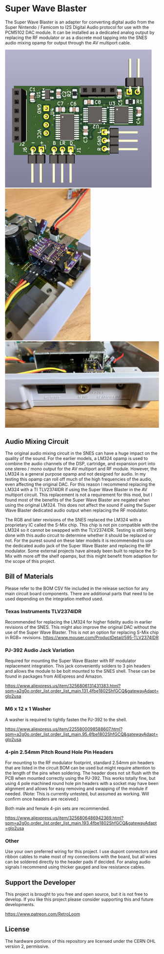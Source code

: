 # Super Wave Blaster
The Super Wave Blaster is an adapter for converting digital audio from the Super Nintendo / Famicom to I2S Digital Audio protocol for use with the PCM5102 DAC module. It can be installed as a dedicated analog output by replacing the RF modulator or as a discrete mod tapping into the SNES audio mixing opamp for output through the AV multiport cable. 

 <img src='images/kicad_3D.png' width=480>
<img src='images/mounted/wave-blaster-2025-01-18-102557_005.jpeg' width=280>
<img src='images/mounted/wave-blaster-2025-01-18-105353.jpeg' width=600>

## Audio Mixing Circuit
The original audio mixing circuit in the SNES can have a huge impact on the quality of the sound. For the earlier models, a LM324 opamp is used to combine the audio channels of the DSP, cartridge, and expansion port into one stereo / mono output for the AV multiport and RF module. However, the LM324 is a general purpose opamp and not designed for audio. In my testing this opamp can roll off much of the high frequencies of the audio, even affecting the original DAC. For this reason I recommend replacing the LM324 with a TI TLV2374IDR if using the Super Wave Blaster in the AV multiport circuit. This replacement is not a requirement for this mod, but I found most of the benefits of the Super Wave Blaster are negated when using the original LM324. This does not affect the sound if using the Super Wave Blaster dedicated audio output when replacing the RF modulator. 

The RGB and later revisions of the SNES replaced the LM324 with a proprietary IC called the S-Mix chip. This chip is not pin compatible with the LM324 so it cannot be swapped with the TLV2374IDR. Testing is still being done with this audio circuit to determine whether it should be replaced or not. For the purest sound on these later models it is recommended to use the dedicated audio jack of the Super Wave Blaster and replacing the RF modulator. Some external projects have already been built to replace the S-Mix with more off the shelf opamps, but this might benefit from adaption for the scope of this project. 

## Bill of Materials
Please refer to the BOM CSV file included in the release section for any main circuit board components. There are additional parts that need to be used depending on the integration method used. 

### Texas Instruments TLV2374IDR 
Recommended for replacing the LM324 for higher fidelity audio in earlier revisions of the SNES. This might also improve the original DAC without the use of the Super Wave Blaster. This is not an option for replacing S-Mix chip in RGB+ revisions. https://www.mouser.com/ProductDetail/595-TLV2374IDR

### PJ-392 Audio Jack Variation
Required for mounting the Super Wave Blaster with RF modulator replacement integration. This jack conveniently solders to 3 pin headers and allows the module to be bolt mounted to the SNES shell. These can be found in packages from AliExpress and Amazon. 

https://www.aliexpress.us/item/3256806131431383.html?spm=a2g0o.order_list.order_list_main.131.4fbe1802ShfGCQ&gatewayAdapt=glo2usa

### M6 x 12 x 1 Washer
A washer is required to tightly fasten the PJ-392 to the shell.

https://www.aliexpress.us/item/2255800098588607.html?spm=a2g0o.order_list.order_list_main.95.4fbe1802ShfGCQ&gatewayAdapt=glo2usa

### 4-pin 2.54mm Pitch Round Hole Pin Headers
For mounting to the RF modulator footprint, standard 2.54mm pin headers that are listed in the circuit BOM can be used but might require attention to the length of the pins when soldering. The header does not sit flush with the PCB when mounted correctly using the PJ-392. This works totally fine, but using 4 pole machined round hole pin headers with a socket may have been alignment and allows for easy removing and swapping of the module if needed. (Note: This is currently untested, but assumed as working. Will confirm once headers are received.)

Both male and female 4-pin sets are recommended.

https://www.aliexpress.us/item/3256806486942369.html?spm=a2g0o.order_list.order_list_main.193.4fbe1802ShfGCQ&gatewayAdapt=glo2usa

### Other
Use your own preferred wiring for this project. I use dupont connectors and ribbon cables to make most of my connections with the board, but all wires can be soldered directly to the header pads if decided. For analog audio signals I recommend using thicker gauged and low resistance cables.

## Support the Developer
This project is brought to you free and open source, but it is not free to develop. If you like this project please consider supporting this and future developments. 

https://www.patreon.com/RetroLoom

## License
The hardware portions of this repository are licensed under the CERN OHL version 2, permissive.





